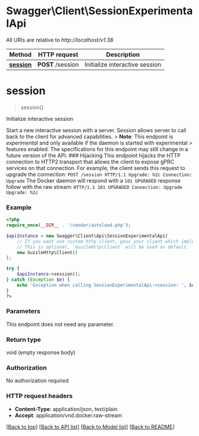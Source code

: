 # Swagger\Client\SessionExperimentalApi

All URIs are relative to *http://localhost/v1.38*

Method | HTTP request | Description
------------- | ------------- | -------------
[**session**](SessionExperimentalApi.md#session) | **POST** /session | Initialize interactive session


# **session**
> session()

Initialize interactive session

Start a new interactive session with a server. Session allows server to call back to the client for advanced capabilities.  > **Note**: This endpoint is *experimental* and only available if the daemon is started with experimental > features enabled. The specifications for this endpoint may still change in a future version of the API.  ### Hijacking  This endpoint hijacks the HTTP connection to HTTP2 transport that allows the client to expose gPRC services on that connection.  For example, the client sends this request to upgrade the connection:  ``` POST /session HTTP/1.1 Upgrade: h2c Connection: Upgrade ```  The Docker daemon will respond with a `101 UPGRADED` response follow with the raw stream:  ``` HTTP/1.1 101 UPGRADED Connection: Upgrade Upgrade: h2c ```

### Example
```php
<?php
require_once(__DIR__ . '/vendor/autoload.php');

$apiInstance = new Swagger\Client\Api\SessionExperimentalApi(
    // If you want use custom http client, pass your client which implements `GuzzleHttp\ClientInterface`.
    // This is optional, `GuzzleHttp\Client` will be used as default.
    new GuzzleHttp\Client()
);

try {
    $apiInstance->session();
} catch (Exception $e) {
    echo 'Exception when calling SessionExperimentalApi->session: ', $e->getMessage(), PHP_EOL;
}
?>
```

### Parameters
This endpoint does not need any parameter.

### Return type

void (empty response body)

### Authorization

No authorization required

### HTTP request headers

 - **Content-Type**: application/json, text/plain
 - **Accept**: application/vnd.docker.raw-stream

[[Back to top]](#) [[Back to API list]](../../README.md#documentation-for-api-endpoints) [[Back to Model list]](../../README.md#documentation-for-models) [[Back to README]](../../README.md)

